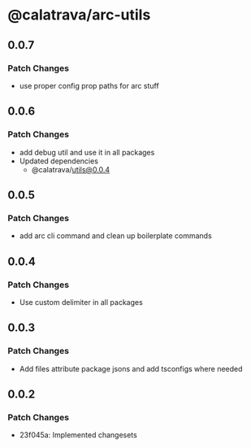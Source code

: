 # @calatrava/arc-utils

## 0.0.7

### Patch Changes

- use proper config prop paths for arc stuff

## 0.0.6

### Patch Changes

- add debug util and use it in all packages
- Updated dependencies
  - @calatrava/utils@0.0.4

## 0.0.5

### Patch Changes

- add arc cli command and clean up boilerplate commands

## 0.0.4

### Patch Changes

- Use custom delimiter in all packages

## 0.0.3

### Patch Changes

- Add files attribute package jsons and add tsconfigs where needed

## 0.0.2

### Patch Changes

- 23f045a: Implemented changesets
